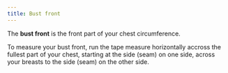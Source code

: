 ```yaml
---
title: Bust front
---
```

The **bust front** is the front part of your chest circumference.

To measure your bust front, run the tape measure horizontally accross the fullest part of your chest,
starting at the side (seam) on one side, across your breasts to the side (seam) on the other side.
